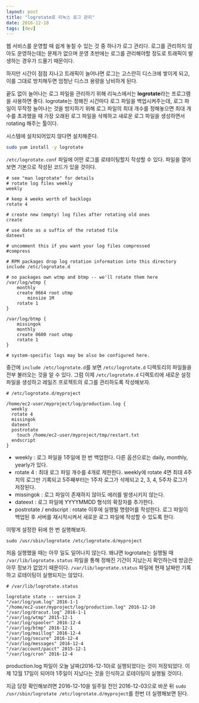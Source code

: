 ```yaml
---
layout: post
title: "logrotate로 리눅스 로그 관리"
date: 2016-12-10
tags: [dev]
---
```


웹 서비스를 운영할 때 쉽게 놓칠 수 있는 것 중 하나가 로그 관리다.
로그를 관리하지 않아도 운영하는데는 문제가 없으며 운영 초반에는
로그를 관리해야할 정도로 트래픽이 발생하는 경우가 드물기 때문이다.

하지만 시간이 점점 지나고 트래픽이 늘어나면 로그는 고스란히 디스크에 쌓이게 되고,
이를 그대로 방치해두면 엄청난 디스크 용량을 낭비하게 된다.

끝도 없이 늘어나는 로그 파일을 관리하기 위해 리눅스에서는
**logrotate**라는 프로그램을 사용하면 좋다.
logrotate는 정해진 시간마다 로그 파일을 백업시켜주는데,
로그 파일이 무작정 늘어나는 것을 방지하기 위해 로그 파일의 최대 개수를 정해놓으면
최대 개수를 초과했을 때 가장 오래된 로그 파일을 삭제하고 새로운 로그 파일을 생성하면서
rotating 해주는 툴이다.

시스템에 설치되어있지 않다면 설치해준다.

```bash
sudo yum install -y logrotate
```

`/etc/logrotate.conf` 파일에 어떤 로그를 로테이팅할지 작성할 수 있다.
파일을 열어보면 기본으로 작성된 코드가 있을 것이다.

```
# see "man logrotate" for details
# rotate log files weekly
weekly

# keep 4 weeks worth of backlogs
rotate 4

# create new (empty) log files after rotating old ones
create

# use date as a suffix of the rotated file
dateext

# uncomment this if you want your log files compressed
#compress

# RPM packages drop log rotation information into this directory
include /etc/logrotate.d

# no packages own wtmp and btmp -- we'll rotate them here
/var/log/wtmp {
    monthly
    create 0664 root utmp
        minsize 1M
    rotate 1
}

/var/log/btmp {
    missingok
    monthly
    create 0600 root utmp
    rotate 1
}

# system-specific logs may be also be configured here.
```

중간에 `include /etc/logrotate.d`를 보면 `/etc/logrotate.d` 디렉토리의 파일들을
전부 불러오는 것을 알 수 있다. 그럼 이제 `/etc/logrotate.d` 디렉토리에
새로운 설정 파일을 생성하고 레일즈 프로젝트의 로그를 관리하도록 작성해보자.

```
# /etc/logrotate.d/myproject

/home/ec2-user/myproject/log/production.log {
  weekly
  rotate 4
  missingok
  dateext
  postrotate
    touch /home/ec2-user/myproject/tmp/restart.txt
  endscript
}
```

* weekly : 로그 파일을 1주일에 한 번 백업한다. 다른 옵션으로는 daily, monthly, yearly가 있다.
* rotate 4 : 최대 로그 파일 개수를 4개로 제한한다.
  weekly에 rotate 4면 최대 4주치의 로그만 기록되고 5주째부터는
  1주차 로그가 삭제되고 2, 3, 4, 5주차 로그가 저장된다.
* missingok : 로그 파일이 존재하지 않아도 에러를 발생시키지 않는다.
* dateext : 로그 파일에 YYYYMMDD 형식의 확장자를 추가한다.
* postrotate / endscript : rotate 이후에 실행될 명령어를 작성한다.
  로그 파일이 백업된 후 서버를 재시작시켜서 새로운 로그 파일에 작성할 수 있도록 한다.


이렇게 설정한 뒤에 한 번 실행해보자.

```
sudo /usr/sbin/logrotate /etc/logrotate.d/myproject
```

처음 실행했을 때는 아무 일도 일어나지 않는다.
왜냐면 logrotate는 실행될 때 `/var/lib/logrotate.status` 파일을 통해
정해진 기간이 지났는지 확인하는데 방금은 아무 정보가 없었기 때문이다.
`/var/lib/logrotate.status` 파일에 현재 날짜만 기록하고 로테이팅이 실행되지는 않았다.

```
# /var/lib/logrotate.status

logrotate state -- version 2
"/var/log/yum.log" 2016-1-1
"/home/ec2-user/myproject/log/production.log" 2016-12-10
"/var/log/dracut.log" 2016-1-1
"/var/log/wtmp" 2015-12-1
"/var/log/spooler" 2016-12-4
"/var/log/btmp" 2016-12-1
"/var/log/maillog" 2016-12-4
"/var/log/secure" 2016-12-4
"/var/log/messages" 2016-12-4
"/var/account/pacct" 2015-12-1
"/var/log/cron" 2016-12-4
```

production.log 파일이 오늘 날짜(2016-12-10)로 실행되었다는 것이 저장되었다.
이제 12월 17일이 되어야 1주일이 지났다는 것을 인식하고 로테이팅이 실행될 것이다.

지금 당장 확인해보려면 2016-12-10을 일주일 전인 2016-12-03으로 바꾼 뒤
`sudo /usr/sbin/logrotate /etc/logrotate.d/myproject`를 한번 더 실행해보면 된다.


